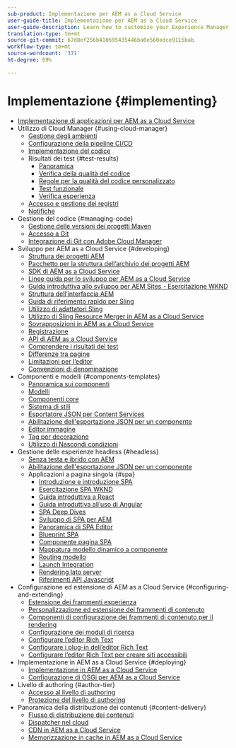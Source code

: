 ```yaml
---
sub-product: Implementazione per AEM as a Cloud Service
user-guide-title: Implementazione per AEM as a Cloud Service
user-guide-description: Learn how to customize your Experience Manager as a Cloud Service deployment, including development and deployment topics.
translation-type: tm+mt
source-git-commit: 67d8ef256b410695435446ba0e560edce9115bab
workflow-type: tm+mt
source-wordcount: '371'
ht-degree: 69%

---
```



# Implementazione {#implementing}

+ [Implementazione di applicazioni per AEM as a Cloud Service](/help/implementing/home.md)
+ Utilizzo di Cloud Manager {#using-cloud-manager}
   + [Gestione degli ambienti](cloud-manager/manage-environments.md)
   + [Configurazione della pipeline CI/CD](cloud-manager/configure-pipeline.md)
   + [Implementazione del codice](cloud-manager/deploy-code.md)
   + Risultati dei test {#test-results}
      + [Panoramica](/help/implementing/cloud-manager/overview-test-results.md)
      + [Verifica della qualità del codice](/help/implementing/cloud-manager/code-quality-testing.md)
      + [Regole per la qualità del codice personalizzato](cloud-manager/custom-code-quality-rules.md)
      + [Test funzionale](/help/implementing/cloud-manager/functional-testing.md)
      + [Verifica esperienza](/help/implementing/cloud-manager/experience-audit-testing.md)
   + [Accesso e gestione dei registri](cloud-manager/manage-logs.md)
   + [Notifiche](cloud-manager/notifications.md)
+ Gestione del codice {#managing-code}
   + [Gestione delle versioni dei progetti Maven](cloud-manager/project-version-handling.md)
   + [Accesso a Git](cloud-manager/accessing-git.md)
   + [Integrazione di Git con Adobe Cloud Manager](cloud-manager/integrating-with-git.md)
+ Sviluppo per AEM as a Cloud Service {#developing}
   + [Struttura dei progetti AEM](developing/introduction/aem-project-content-package-structure.md)
   + [Pacchetto per la struttura dell’archivio dei progetti AEM](developing/introduction/repository-structure-package.md)
   + [SDK di AEM as a Cloud Service](developing/introduction/aem-as-a-cloud-service-sdk.md)
   + [Linee guida per lo sviluppo per AEM as a Cloud Service](developing/introduction/development-guidelines.md)
   + [Guida introduttiva allo sviluppo per AEM Sites - Esercitazione WKND](developing/introduction/develop-wknd-tutorial.md)
   + [Struttura dell’interfaccia AEM](developing/introduction/ui-structure.md)
   + [Guida di riferimento rapido per Sling](developing/introduction/sling-cheatsheet.md)
   + [Utilizzo di adattatori Sling](developing/introduction/sling-adapters.md)
   + [Utilizzo di Sling Resource Merger in AEM as a Cloud Service](developing/introduction/sling-resource-merger.md)
   + [Sovrapposizioni in AEM as a Cloud Service](developing/introduction/overlays.md)
   + [Registrazione](developing/introduction/logging.md)
   + [API di AEM as a Cloud Service](https://docs.adobe.com/content/help/it-IT/experience-manager-cloud-service/implementing/developing/ref/javadoc/index.html)
   + [Comprendere i risultati del test](/help/implementing/developing/introduction/understand-test-results.md)
   + [Differenze tra pagine](/help/implementing/developing/introduction/page-diff.md)
   + [Limitazioni per l’editor](/help/implementing/developing/introduction/editor-limitations.md)
   + [Convenzioni di denominazione](/help/implementing/developing/introduction/naming-conventions.md)
+ Componenti e modelli {#components-templates}
   + [Panoramica sui componenti](developing/components/overview.md)
   + [Modelli](developing/components/templates.md)
   + [Componenti core](https://docs.adobe.com/content/help/it-IT/experience-manager-core-components/using/introduction.html)
   + [Sistema di stili](/help/sites-cloud/authoring/features/style-system.md)
   + [Esportatore JSON per Content Services](developing/components/json-exporter.md)
   + [Abilitazione dell&#39;esportazione JSON per un componente](developing/components/enabling-json-exporter.md)
   + [Editor immagine](developing/components/image-editor.md)
   + [Tag per decorazione](developing/components/decoration-tag.md)
   + [Utilizzo di Nascondi condizioni](developing/components/hide-conditions.md)
+ Gestione delle esperienze headless {#headless}
   + [Senza testa e ibrido con AEM](https://www.adobe.com/content/dam/www/us/en/marketing/experience-manager-sites/headless-content-management-system/pdfs/aem-hybrid-architecture-wp-1-18-19.pdf)
   + [Abilitazione dell&#39;esportazione JSON per un componente](developing/components/enabling-json-exporter.md)
   + Applicazioni a pagina singola {#spa}
      + [Introduzione e introduzione SPA](developing/spa/introduction.md)
      + [Esercitazione SPA WKND](developing/spa/wknd-tutorial.md)
      + [Guida introduttiva a React](developing/spa/getting-started-react.md)
      + [Guida introduttiva all’uso di Angular](developing/spa/getting-started-angular.md)
      + [SPA Deep Dives](developing/spa/deep-dives.md)
      + [Sviluppo di SPA per AEM](developing/spa/developing.md)
      + [Panoramica di SPA Editor](developing/spa/editor-overview.md)
      + [Blueprint SPA](developing/spa/blueprint.md)
      + [Componente pagina SPA](developing/spa/page-component.md)
      + [Mappatura modello dinamico a componente](developing/spa/model-to-component-mapping.md)
      + [Routing modello](developing/spa/routing.md)
      + [Launch Integration](developing/spa/launch-integration.md)
      + [Rendering lato server](developing/spa/ssr.md)
      + [Riferimenti API Javascript](developing/spa/reference-materials.md)
+ Configurazione ed estensione di AEM as a Cloud Service {#configuring-and-extending}
   + [Estensione dei frammenti esperienza](developing/extending/experience-fragments.md)
   + [Personalizzazione ed estensione dei frammenti di contenuto](developing/extending/content-fragments-customizing.md)
   + [Componenti di configurazione dei frammenti di contenuto per il rendering](developing/extending/content-fragments-configuring-components-rendering.md)
   + [Configurazione dei moduli di ricerca](developing/extending/search-forms.md)
   + [Configurare l’editor Rich Text](/help/implementing/developing/extending/rich-text-editor.md)
   + [Configurare i plug-in dell’editor Rich Text](/help/implementing/developing/extending/configure-rich-text-editor-plug-ins.md)
   + [Configurare l’editor Rich Text per creare siti accessibili](/help/implementing/developing/extending/rte-accessible-content.md)
+ Implementazione in AEM as a Cloud Service {#deploying}
   + [Implementazione in AEM as a Cloud Service](deploying/overview.md)
   + [Configurazione di OSGi per AEM as a Cloud Service](deploying/configuring-osgi.md)
+ Livello di authoring {#author-tier}
   + [Accesso al livello di authoring](/help/implementing/author-tier/accessing-the-author-tier.md)
   + [Protezione del livello di authoring](/help/implementing/author-tier/securing-the-author-tier.md)
+ Panoramica della distribuzione dei contenuti {#content-delivery}
   + [Flusso di distribuzione dei contenuti](dispatcher/overview.md)
   + [Dispatcher nel cloud](dispatcher/disp-overview.md)
   + [CDN in AEM as a Cloud Service](dispatcher/cdn.md)
   + [Memorizzazione in cache in AEM as a Cloud Service](dispatcher/caching.md)
